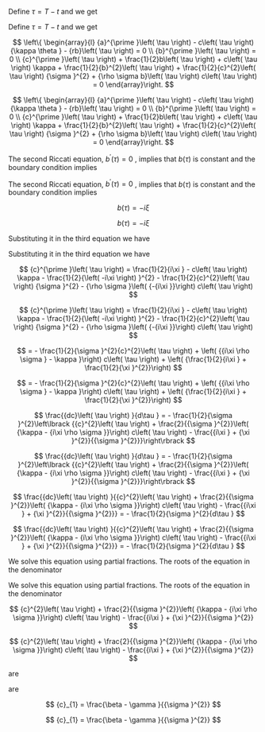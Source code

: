 Define $\tau  = T - t$ and we get

Define $\tau  = T - t$ and we get

$$
\left\{  \begin{array}{l} {a}^{\prime }\left( \tau \right)  - c\left( \tau \right) {\kappa \theta } - {rb}\left( \tau \right)  = 0 \\  {b}^{\prime }\left( \tau \right)  = 0 \\  {c}^{\prime }\left( \tau \right)  + \frac{1}{2}b\left( \tau \right)  + c\left( \tau \right) \kappa  + \frac{1}{2}{b}^{2}\left( \tau \right)  + \frac{1}{2}{c}^{2}\left( \tau \right) {\sigma }^{2} + {\rho \sigma b}\left( \tau \right) c\left( \tau \right)  = 0 \end{array}\right.
$$

$$
\left\{  \begin{array}{l} {a}^{\prime }\left( \tau \right)  - c\left( \tau \right) {\kappa \theta } - {rb}\left( \tau \right)  = 0 \\  {b}^{\prime }\left( \tau \right)  = 0 \\  {c}^{\prime }\left( \tau \right)  + \frac{1}{2}b\left( \tau \right)  + c\left( \tau \right) \kappa  + \frac{1}{2}{b}^{2}\left( \tau \right)  + \frac{1}{2}{c}^{2}\left( \tau \right) {\sigma }^{2} + {\rho \sigma b}\left( \tau \right) c\left( \tau \right)  = 0 \end{array}\right.
$$

The second Riccati equation, ${b}^{\prime }\left( \tau \right)  = 0$ , implies that $b\left( \tau \right)$ is constant and the boundary condition implies

The second Riccati equation, ${b}^{\prime }\left( \tau \right)  = 0$ , implies that $b\left( \tau \right)$ is constant and the boundary condition implies

$$
b\left( \tau \right)  =  - {i\xi }
$$

$$
b\left( \tau \right)  =  - {i\xi }
$$

Substituting it in the third equation we have

Substituting it in the third equation we have

$$
{c}^{\prime }\left( \tau \right)  = \frac{1}{2}{i\xi } - c\left( \tau \right) \kappa  - \frac{1}{2}{\left( -i\xi \right) }^{2} - \frac{1}{2}{c}^{2}\left( \tau \right) {\sigma }^{2} - {\rho \sigma }\left( {-{i\xi }}\right) c\left( \tau \right)
$$

$$
{c}^{\prime }\left( \tau \right)  = \frac{1}{2}{i\xi } - c\left( \tau \right) \kappa  - \frac{1}{2}{\left( -i\xi \right) }^{2} - \frac{1}{2}{c}^{2}\left( \tau \right) {\sigma }^{2} - {\rho \sigma }\left( {-{i\xi }}\right) c\left( \tau \right)
$$

$$
=  - \frac{1}{2}{\sigma }^{2}{c}^{2}\left( \tau \right)  + \left( {{i\xi \rho \sigma } - \kappa }\right) c\left( \tau \right)  + \left( {\frac{1}{2}{i\xi } + \frac{1}{2}{\xi }^{2}}\right)
$$

$$
=  - \frac{1}{2}{\sigma }^{2}{c}^{2}\left( \tau \right)  + \left( {{i\xi \rho \sigma } - \kappa }\right) c\left( \tau \right)  + \left( {\frac{1}{2}{i\xi } + \frac{1}{2}{\xi }^{2}}\right)
$$

$$
\frac{{dc}\left( \tau \right) }{d\tau } =  - \frac{1}{2}{\sigma }^{2}\left\lbrack  {{c}^{2}\left( \tau \right)  + \frac{2}{{\sigma }^{2}}\left( {\kappa  - {i\xi \rho \sigma }}\right) c\left( \tau \right)  - \frac{{i\xi } + {\xi }^{2}}{{\sigma }^{2}}}\right\rbrack
$$

$$
\frac{{dc}\left( \tau \right) }{d\tau } =  - \frac{1}{2}{\sigma }^{2}\left\lbrack  {{c}^{2}\left( \tau \right)  + \frac{2}{{\sigma }^{2}}\left( {\kappa  - {i\xi \rho \sigma }}\right) c\left( \tau \right)  - \frac{{i\xi } + {\xi }^{2}}{{\sigma }^{2}}}\right\rbrack
$$

$$
\frac{{dc}\left( \tau \right) }{{c}^{2}\left( \tau \right)  + \frac{2}{{\sigma }^{2}}\left( {\kappa  - {i\xi \rho \sigma }}\right) c\left( \tau \right)  - \frac{{i\xi } + {\xi }^{2}}{{\sigma }^{2}}} =  - \frac{1}{2}{\sigma }^{2}{d\tau }
$$

$$
\frac{{dc}\left( \tau \right) }{{c}^{2}\left( \tau \right)  + \frac{2}{{\sigma }^{2}}\left( {\kappa  - {i\xi \rho \sigma }}\right) c\left( \tau \right)  - \frac{{i\xi } + {\xi }^{2}}{{\sigma }^{2}}} =  - \frac{1}{2}{\sigma }^{2}{d\tau }
$$

We solve this equation using partial fractions. The roots of the equation in the denominator

We solve this equation using partial fractions. The roots of the equation in the denominator

$$
{c}^{2}\left( \tau \right)  + \frac{2}{{\sigma }^{2}}\left( {\kappa  - {i\xi \rho \sigma }}\right) c\left( \tau \right)  - \frac{{i\xi } + {\xi }^{2}}{{\sigma }^{2}}
$$

$$
{c}^{2}\left( \tau \right)  + \frac{2}{{\sigma }^{2}}\left( {\kappa  - {i\xi \rho \sigma }}\right) c\left( \tau \right)  - \frac{{i\xi } + {\xi }^{2}}{{\sigma }^{2}}
$$

are

are

$$
{c}_{1} = \frac{\beta  - \gamma }{{\sigma }^{2}}
$$

$$
{c}_{1} = \frac{\beta  - \gamma }{{\sigma }^{2}}
$$